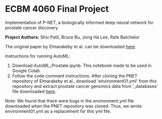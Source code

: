 # ECBM 4060 Final Project
Implementation of P-NET, a biologically informed deep neural network for prostate cancer discovery.

**Project Authors:** Shiv Patil, Bruce Bu, Jong Ha Lee, Rafe Batchelor

The original paper by Elmarakeby et al. can be downloaded [here](https://www.nature.com/articles/s41586-021-03922-4).

Instructions for running AutoML:
1. Download AutoML_Prostate.ipynb. This notebook made to be used in Google Colab.
2. Follow the code comment instructions. After cloning the PNET repository of Elmarakeby et al., download 'environment01.yml' from this repository and extract prostate cancer genomics data from '_databases' file downloaded [here](https://drive.google.com/u/1/uc?export=download&confirm=dUH2&id=17nssbdUylkyQY1ebtxsIw5UzTAd0zxWb).

Note: We found that there were bugs in the environment.yml file downloaded when the PNET repository was cloned. Thus, we wrote environment01.yml as a replacement for this yml file.
